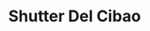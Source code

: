 ---
title: "Shutter Del Cibao"
url: /santiago-de-los-caballeros/shutter-del-cibao/
shop: general
---
